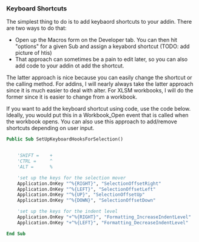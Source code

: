 ### Keyboard Shortcuts

The simplest thing to do is to add keybaord shortcuts to your addin. There are two ways to do that:

- Open up the Macros form on the Developer tab. You can then hit "options" for a given Sub and assign a keyabord shortcut (TODO: add picture of htis)
- That approach can sometimes be a pain to edit later, so you can also add code to your addin ot add the shortcut.

The latter approach is nice because you can easily change the shortcut or the calling method. For addins, I will nearly always take the latter approach since it is much easier to deal with alter. For XLSM workbooks, I will do the former since it is easier to change from a workbook.

If you want to add the keyboard shortcut using code, use the code below. Ideally, you would put this in a Workbook_Open event that is called when the workbook opens. You can also use this approach to add/remove shortcuts depending on user input.

```vb
Public Sub SetUpKeyboardHooksForSelection()


    'SHIFT =    +
    'CTRL =     ^
    'ALT =      %

    'set up the keys for the selection mover
    Application.OnKey "^%{RIGHT}", "SelectionOffsetRight"
    Application.OnKey "^%{LEFT}", "SelectionOffsetLeft"
    Application.OnKey "^%{UP}", "SelectionOffsetUp"
    Application.OnKey "^%{DOWN}", "SelectionOffsetDown"

    'set up the keys for the indent level
    Application.OnKey "+^%{RIGHT}", "Formatting_IncreaseIndentLevel"
    Application.OnKey "+^%{LEFT}", "Formatting_DecreaseIndentLevel"

End Sub
```
